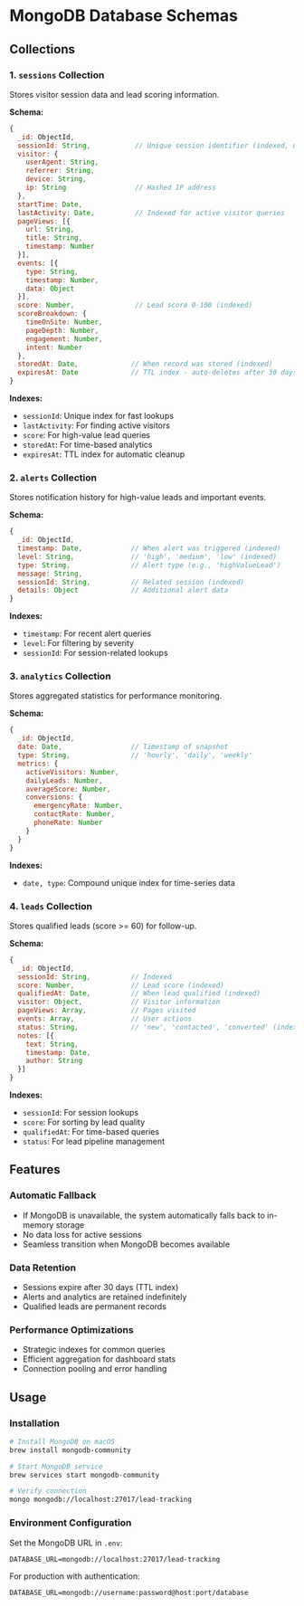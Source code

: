 # MongoDB Database Schemas

## Collections

### 1. `sessions` Collection

Stores visitor session data and lead scoring information.

**Schema:**
```javascript
{
  _id: ObjectId,
  sessionId: String,           // Unique session identifier (indexed, unique)
  visitor: {
    userAgent: String,
    referrer: String,
    device: String,
    ip: String                 // Hashed IP address
  },
  startTime: Date,
  lastActivity: Date,          // Indexed for active visitor queries
  pageViews: [{
    url: String,
    title: String,
    timestamp: Number
  }],
  events: [{
    type: String,
    timestamp: Number,
    data: Object
  }],
  score: Number,               // Lead score 0-100 (indexed)
  scoreBreakdown: {
    timeOnSite: Number,
    pageDepth: Number,
    engagement: Number,
    intent: Number
  },
  storedAt: Date,             // When record was stored (indexed)
  expiresAt: Date             // TTL index - auto-deletes after 30 days
}
```

**Indexes:**
- `sessionId`: Unique index for fast lookups
- `lastActivity`: For finding active visitors
- `score`: For high-value lead queries
- `storedAt`: For time-based analytics
- `expiresAt`: TTL index for automatic cleanup

### 2. `alerts` Collection

Stores notification history for high-value leads and important events.

**Schema:**
```javascript
{
  _id: ObjectId,
  timestamp: Date,            // When alert was triggered (indexed)
  level: String,              // 'high', 'medium', 'low' (indexed)
  type: String,               // Alert type (e.g., 'highValueLead')
  message: String,
  sessionId: String,          // Related session (indexed)
  details: Object             // Additional alert data
}
```

**Indexes:**
- `timestamp`: For recent alert queries
- `level`: For filtering by severity
- `sessionId`: For session-related lookups

### 3. `analytics` Collection

Stores aggregated statistics for performance monitoring.

**Schema:**
```javascript
{
  _id: ObjectId,
  date: Date,                 // Timestamp of snapshot
  type: String,               // 'hourly', 'daily', 'weekly'
  metrics: {
    activeVisitors: Number,
    dailyLeads: Number,
    averageScore: Number,
    conversions: {
      emergencyRate: Number,
      contactRate: Number,
      phoneRate: Number
    }
  }
}
```

**Indexes:**
- `date, type`: Compound unique index for time-series data

### 4. `leads` Collection

Stores qualified leads (score >= 60) for follow-up.

**Schema:**
```javascript
{
  _id: ObjectId,
  sessionId: String,          // Indexed
  score: Number,              // Lead score (indexed)
  qualifiedAt: Date,          // When lead qualified (indexed)
  visitor: Object,            // Visitor information
  pageViews: Array,           // Pages visited
  events: Array,              // User actions
  status: String,             // 'new', 'contacted', 'converted' (indexed)
  notes: [{
    text: String,
    timestamp: Date,
    author: String
  }]
}
```

**Indexes:**
- `sessionId`: For session lookups
- `score`: For sorting by lead quality
- `qualifiedAt`: For time-based queries
- `status`: For lead pipeline management

## Features

### Automatic Fallback
- If MongoDB is unavailable, the system automatically falls back to in-memory storage
- No data loss for active sessions
- Seamless transition when MongoDB becomes available

### Data Retention
- Sessions expire after 30 days (TTL index)
- Alerts and analytics are retained indefinitely
- Qualified leads are permanent records

### Performance Optimizations
- Strategic indexes for common queries
- Efficient aggregation for dashboard stats
- Connection pooling and error handling

## Usage

### Installation
```bash
# Install MongoDB on macOS
brew install mongodb-community

# Start MongoDB service
brew services start mongodb-community

# Verify connection
mongo mongodb://localhost:27017/lead-tracking
```

### Environment Configuration
Set the MongoDB URL in `.env`:
```
DATABASE_URL=mongodb://localhost:27017/lead-tracking
```

For production with authentication:
```
DATABASE_URL=mongodb://username:password@host:port/database
```